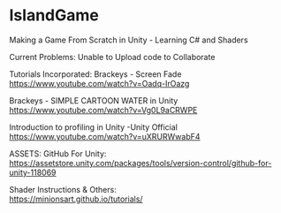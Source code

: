 # IslandGame
Making a Game From Scratch in Unity - Learning C# and Shaders

Current Problems:
Unable to Upload code to Collaborate

Tutorials Incorporated:
Brackeys - Screen Fade                               
https://www.youtube.com/watch?v=Oadq-IrOazg

Brackeys - SIMPLE CARTOON WATER in Unity            
https://www.youtube.com/watch?v=Vg0L9aCRWPE

Introduction to profiling in Unity -Unity Official  
https://www.youtube.com/watch?v=uXRURWwabF4

ASSETS:
GitHub For Unity:                                   
https://assetstore.unity.com/packages/tools/version-control/github-for-unity-118069

Shader Instructions & Others:                       
https://minionsart.github.io/tutorials/
